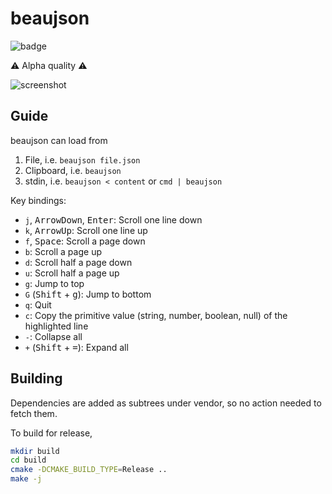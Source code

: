 # beaujson

![badge](https://github.com/Matherunner/beaujson/actions/workflows/cmake-multi-platform.yml/badge.svg)

⚠️ Alpha quality ⚠️

![screenshot](https://github.com/user-attachments/assets/fb374689-a918-4cc1-8dc1-53a4b6f5e19e)

## Guide

beaujson can load from

1. File, i.e. `beaujson file.json`
2. Clipboard, i.e. `beaujson`
3. stdin, i.e. `beaujson < content` or `cmd | beaujson`

Key bindings:

- `j`, <kbd>ArrowDown</kbd>, <kbd>Enter</kbd>: Scroll one line down
- `k`, <kbd>ArrowUp</kbd>: Scroll one line up
- `f`, <kbd>Space</kbd>: Scroll a page down
- `b`: Scroll a page up
- `d`: Scroll half a page down
- `u`: Scroll half a page up
- `g`: Jump to top
- `G` (<kbd>Shift</kbd> + <kbd>g</kbd>): Jump to bottom
- `q`: Quit
- `c`: Copy the primitive value (string, number, boolean, null) of the highlighted line
- `-`: Collapse all
- `+` (<kbd>Shift</kbd> + <kbd>=</kbd>): Expand all

## Building

Dependencies are added as subtrees under vendor, so no action needed to fetch them.

To build for release,

```bash
mkdir build
cd build
cmake -DCMAKE_BUILD_TYPE=Release ..
make -j
```
